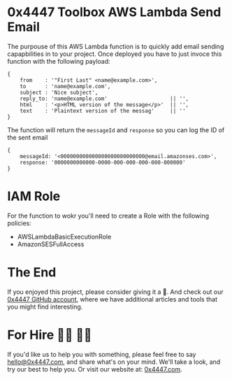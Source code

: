 # 0x4447 Toolbox AWS Lambda Send Email

The purpouse of this AWS Lambda function is to quickly add email sending capapbilities in to your project. Once deployed you have to just invoce this function with the following payload:

```
{
	from	: '"First Last" <name@example.com>',
	to		: 'name@example.com',
	subject	: 'Nice subject',
	reply_to: 'name@example.com'                    || '',
    html	: '<p>HTML version of the message</p>'  || '',
    text	: 'Plaintext version of the messag'     || ''
}
```

The function will return the `messageId` and `response` so you can log the ID of the sent email

```
{
    messageId: '<000000000000000000000000000@email.amazonses.com>',
    response: '0000000000000-0000-000-000-000-000-000000' 
}
```

# IAM Role

For the function to wokr you'll need to create a Role with the following policies:

- AWSLambdaBasicExecutionRole
- AmazonSESFullAccess

# The End

If you enjoyed this project, please consider giving it a 🌟. And check out our [0x4447 GitHub account](https://github.com/0x4447), where we have additional articles and tools that you might find interesting.

# For Hire 👨‍💻 👩‍💻

If you'd like us to help you with something, please feel free to say hello@0x4447.com, and share what's on your mind. We'll take a look, and try our best to help you. Or visit our website at: [0x4447.com](https://0x4447.com).